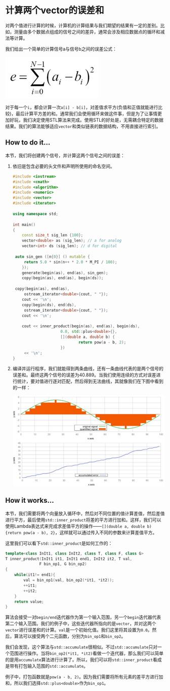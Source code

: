# 计算两个vector的误差和

对两个值进行计算的时候，计算机的计算结果与我们期望的结果有一定的差别。比如，测量由多个数据点组成的信号之间的差异，通常会涉及相应数据点的循环和减法等计算。

我们给出一个简单的计算信号a与信号b之间的误差公式：

![](../../images/chapter6/6-4-1.png)

对于每一个`i`，都会计算一次`a[i] - b[i]`，对差值求平方(负值和正值就能进行比较)，最后计算平方差的和。通常我们会使用循环来做这件事，但是为了让事情更加好玩，我们决定使用STL算法来完成。使用STL的好处是，无需耦合特定的数据结果。我们的算法能够适应`vector`和类似链表的数据结构，不用直接进行索引。

## How to do it...

本节，我们将创建两个信号，并计算这两个信号之间的误差：

1. 依旧是包含必要的头文件和声明所使用的命名空间。

   ```c++
   #include <iostream>
   #include <cmath>
   #include <algorithm>
   #include <numeric>
   #include <vector>
   #include <iterator>

   using namespace std; 

   int main()
   {
       const size_t sig_len {100};
       vector<double> as (sig_len); // a for analog
       vector<int> ds (sig_len); // d for digital

   	auto sin_gen ([n{0}] () mutable {
       	return 5.0 * sin(n++ * 2.0 * M_PI / 100);
       });
       generate(begin(as), end(as), sin_gen);
       copy(begin(as), end(as), begin(ds));

   	copy(begin(as), end(as),
       	ostream_iterator<double>{cout, " "});
       cout << '\n';
       copy(begin(ds), end(ds),
       	ostream_iterator<double>{cout, " "});
       cout << '\n'; 

       cout << inner_product(begin(as), end(as), begin(ds),
       					0.0, std::plus<double>{},
       					[](double a, double b) {
      							return pow(a - b, 2);
       					})
       	<< '\n';
   }
   ```

6. 编译并运行程序，我们就能得到两条曲线，还有一条曲线代表的是两个信号的误差和。最终这两个信号的误差为40.889。当我们使用连续的方式对误差进行统计，要对值进行逐对匹配，然后得到无法曲线，其就像我们在下图中看到的一样：

   ![](../../images/chapter6/6-4-2.png)

## How it works...

本节，我们需要将两个向量放入循环中，然后对不同位置的值计算差值，然后差值进行平方，最后使用`std::inner_product`将差的平方进行加和。这样，我们可以使用Lambda表达式来完成求差值平方的操作——`[](double a, double b){return pow(a - b), 2}`，这样就可以通过传入不同的参数来计算差值平方。

这里我们可以看下`std::inner_product`是如何工作的：

```c++
template<class InIt1, class InIt2, class T, class F, class G>
T inner_product(InIt1 it1, InIt1 end1, InIt2 it2, T val,
			   F bin_op1, G bin_op2)
{
    while(it1!= end1){
        val = bin_op1(val, bin_op2(*it1, *it2));
        ++it1;
        ++it2;
    }
    return value;
}
```

算法会接受一对`begin/end`迭代器作为第一个输入范围，另一个`begin`迭代器代表第二个输入范围。我们的例子中，这些迭代器所指向的是`vector`，并对这两个`vector`进行误差和的计算。`val`是一个初始化值。我们这里将其设置为`0.0`。然后，算法可以接受两个二元函数，分别为`bin_op1`和`bin_op2`。

我们会发现，这个算法与`std::accumulate`很相似。不过`std::accumulate`只对一个范围进行操作。当将`bin_op2(*it1, *it2)`看做一个迭代器，那么我们可以简单的是用`accumulate`算法进行计算了。所以，我们可以将`std::inner_product`看成是带有打包输入范围的`std::accumulate`。

例子中，打包函数就是`pow(a - b, 2)`。因为我们需要将所有元素的差平方进行加和，所以我们选择`std::plus<double>`作为`bin_op1`。

